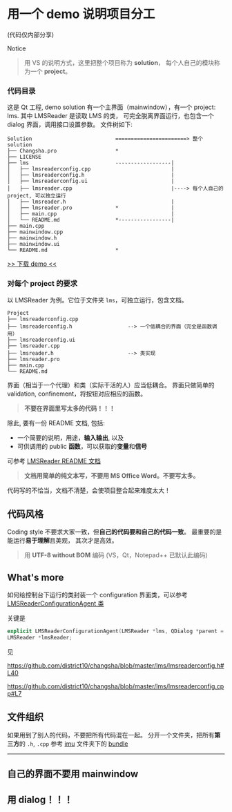 # 用一个 demo 说明项目分工

(代码仅内部分享)

Notice
> 用 VS 的说明方式，这里把整个项目称为 **solution**，
> 每个人自己的模块称为一个 **project**。


### 代码目录

这是 Qt 工程, demo solution 有一个主界面（mainwindow），有一个 project: lms.
其中 LMSReader 是读取 LMS 的类，
可完全脱离界面运行，也包含一个 dialog 界面，调用接口设置参数。
文件树如下:

```
Solution                           =======================> 整个 solution
├── Changsha.pro                   *
├── LICENSE
├── lms                            ------------------|
│   ├── lmsreaderconfig.cpp                          |
│   ├── lmsreaderconfig.h                            |
│   ├── lmsreaderconfig.ui                           |
│   ├── lmsreader.cpp                                |----> 每个人自己的 project, 可以独立运行
│   ├── lmsreader.h                                  |
│   ├── lmsreader.pro              *                 |
│   ├── main.cpp                                     |
│   └── README.md                  *-----------------|
├── main.cpp
├── mainwindow.cpp
├── mainwindow.h
├── mainwindow.ui
└── README.md                      *  
```

[>> 下载 demo <<](https://github.com/district10/changsha/archive/master.zip)


### 对每个 project 的要求

以 LMSReader 为例。它位于文件夹 `lms`，可独立运行，包含文档。

```
Project
├── lmsreaderconfig.cpp
├── lmsreaderconfig.h                  --> 一个低耦合的界面（完全是函数调用）
├── lmsreaderconfig.ui
├── lmsreader.cpp
├── lmsreader.h                        --> 类实现
├── lmsreader.pro
├── main.cpp
└── README.md
```

界面（相当于一个代理）和类（实际干活的人）应当低耦合。
界面只做简单的 validation, confinement，将按钮对应相应的函数。

> **不要在界面里写太多的代码！！！**

除此, 要有一份 README 文档, 包括:

* 一个简要的说明，用途，**输入输出**, 以及
* 可供调用的 public **函数**，可以获取的**变量**和**信号**

可参考 [LMSReader README 文档](lms/README.md)

> **文档用简单的纯文本写，不要用 MS Office Word。不要写太多。**

代码写的不恰当，文档不清楚，会使项目整合起来难度太大！

## 代码风格

Coding style 不要求大家一致，但**自己的代码要和自己的代码一致**。
最重要的是能运行**易于理解**且美观，
其次才是高效。

> 用 **UTF-8 without BOM** 编码 (VS，Qt，Notepad++ 已默认此编码)

## What's more

如何给控制台下运行的类封装一个 configuration 界面类，可以参考 [LMSReaderConfigurationAgent 类](lms/lmsreaderconfig.h)

关键是

```c++
explicit LMSReaderConfigurationAgent(LMSReader *lms, QDialog *parent = 0);
LMSReader *lmsReader;
```

见

https://github.com/district10/changsha/blob/master/lms/lmsreaderconfig.h#L40

https://github.com/district10/changsha/blob/master/lms/lmsreaderconfig.cpp#L7


## 文件组织

如果用到了别人的代码，不要把所有代码混在一起。
分开一个文件夹，把所有**第三方**的 `.h`, `.cpp` 参考 [imu](imu) 文件夹下的 [bundle](imu/bundle)


---

## 自己的界面不要用 mainwindow
## 用 dialog！！！
